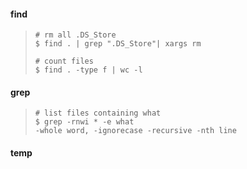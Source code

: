#### find 
> ```
> # rm all .DS_Store
> $ find . | grep ".DS_Store"| xargs rm
>
> # count files
> $ find . -type f | wc -l
> ```

#### grep 
> ```
> # list files containing what
> $ grep -rnwi * -e what
> -whole word, -ignorecase -recursive -nth line
> 
> ```

#### temp 
> ```
> 
> ```
